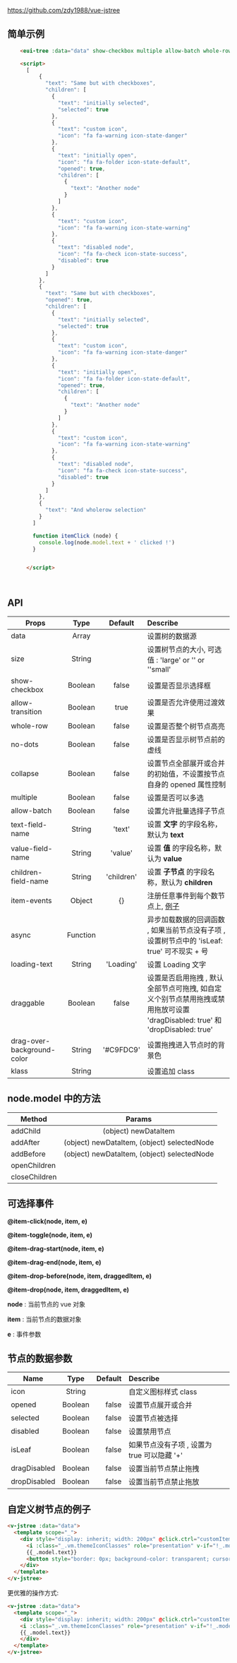 https://github.com/zdy1988/vue-jstree


## 简单示例

```html
    <eui-tree :data="data" show-checkbox multiple allow-batch whole-row @item-click="itemClick"></eui-tree>

    <script>
      [
          {
            "text": "Same but with checkboxes",
            "children": [
              {
                "text": "initially selected",
                "selected": true
              },
              {
                "text": "custom icon",
                "icon": "fa fa-warning icon-state-danger"
              },
              {
                "text": "initially open",
                "icon": "fa fa-folder icon-state-default",
                "opened": true,
                "children": [
                  {
                    "text": "Another node"
                  }
                ]
              },
              {
                "text": "custom icon",
                "icon": "fa fa-warning icon-state-warning"
              },
              {
                "text": "disabled node",
                "icon": "fa fa-check icon-state-success",
                "disabled": true
              }
            ]
          },
          {
            "text": "Same but with checkboxes",
            "opened": true,
            "children": [
              {
                "text": "initially selected",
                "selected": true
              },
              {
                "text": "custom icon",
                "icon": "fa fa-warning icon-state-danger"
              },
              {
                "text": "initially open",
                "icon": "fa fa-folder icon-state-default",
                "opened": true,
                "children": [
                  {
                    "text": "Another node"
                  }
                ]
              },
              {
                "text": "custom icon",
                "icon": "fa fa-warning icon-state-warning"
              },
              {
                "text": "disabled node",
                "icon": "fa fa-check icon-state-success",
                "disabled": true
              }
            ]
          },
          {
            "text": "And wholerow selection"
          }
        ]

        function itemClick (node) {
          console.log(node.model.text + ' clicked !')
        }


      </script>
    
    
```

## API

| Props        | Type           | Default  |  Describe  |
| ------------- |:-------------:|:-----:|:--------------------------------------------------------|
| data      | Array |  |  设置树的数据源  |
| size      | String      |   |  设置树节点的大小, 可选值 : 'large' or '' or ''small' |
| show-checkbox | Boolean      |    false |  设置是否显示选择框 |
| allow-transition | Boolean      |    true | 设置是否允许使用过渡效果  |
| whole-row | Boolean      |    false | 设置是否整个树节点高亮  |
| no-dots | Boolean      |    false | 设置是否显示树节点前的虚线 |
| collapse | Boolean      |    false |  设置节点全部展开或合并的初始值，不设置按节点自身的 opened 属性控制 |
| multiple | Boolean      |    false |  设置是否可以多选  |
| allow-batch | Boolean      |    false |  设置允许批量选择子节点 |
| text-field-name | String      |    'text' |  设置 **文字** 的字段名称，默认为 **text** |
| value-field-name | String      |    'value' |   设置 **值** 的字段名称，默认为 **value** |
| children-field-name | String      |    'children' |  设置 **子节点** 的字段名称，默认为 **children** |
| item-events | Object      |    {} |  注册任意事件到每个数节点上, [例子](https://github.com/zdy1988/vue-jstree/blob/master/App.vue)  |
| async | Function      |     |  异步加载数据的回调函数 , 如果当前节点没有子项 ,设置树节点中的 'isLeaf: true' 可不现实 + 号 |
| loading-text | String      |    'Loading' |  设置 Loading 文字 |
| draggable | Boolean      |    false |  设置是否启用拖拽 , 默认全部节点可拖拽, 如自定义个别节点禁用拖拽或禁用拖放可设置 'dragDisabled: true' 和 'dropDisabled: true'|
| drag-over-background-color | String | '#C9FDC9' |  设置拖拽进入节点时的背景色 |
| klass | String      |     |  设置追加 class  |

## node.model 中的方法

| Method        | Params        |
| ------------- |:-------------:|
| addChild      | (object) newDataItem |
| addAfter      | (object) newDataItem, (object) selectedNode |
| addBefore     | (object) newDataItem, (object) selectedNode |
| openChildren  |  |
| closeChildren  |  |

## 可选择事件

**@item-click(node, item, e)**

**@item-toggle(node, item, e)**

**@item-drag-start(node, item, e)**

**@item-drag-end(node, item, e)**

**@item-drop-before(node, item, draggedItem, e)**

**@item-drop(node, item, draggedItem, e)**

**node** : 当前节点的 vue 对象

**item** : 当前节点的数据对象

**e** : 事件参数

## 节点的数据参数

| Name        | Type           | Default  | Describe  |
| ------------- |:-------------:| -----:|:----------------------------------------------|
| icon      | String      |   | 自定义图标样式 class |
| opened | Boolean      |    false | 设置节点展开或合并 |
| selected | Boolean      |    false | 设置节点被选择 |
| disabled | Boolean      |    false | 设置禁用节点 |
| isLeaf | Boolean      |    false | 如果节点没有子项 , 设置为 true 可以隐藏 '+' |
| dragDisabled | Boolean      |    false |  设置当前节点禁止拖拽 |
| dropDisabled | Boolean      |    false |  设置当前节点禁止拖放 |

## 自定义树节点的例子

```html
<v-jstree :data="data">
  <template scope="_">
    <div style="display: inherit; width: 200px" @click.ctrl="customItemClickWithCtrl">
      <i :class="_.vm.themeIconClasses" role="presentation" v-if="!_.model.loading"></i>
      {{_.model.text}}
      <button style="border: 0px; background-color: transparent; cursor: pointer;" @click="customItemClick(_.vm, _.model, $event)"><i class="fa fa-remove"></i></button>
    </div>
  </template>
</v-jstree>
```
	   
更优雅的操作方式:

```html
<v-jstree :data="data">
  <template scope="_">
    <div style="display: inherit; width: 200px" @click.ctrl="customItemClickWithCtrl" @click.exact="customItemClick(_.vm, _.model, $event)">
    <i :class="_.vm.themeIconClasses" role="presentation" v-if="!_.model.loading"></i>
    {{_.model.text}}
    </div>
  </template>
</v-jstree>
```
